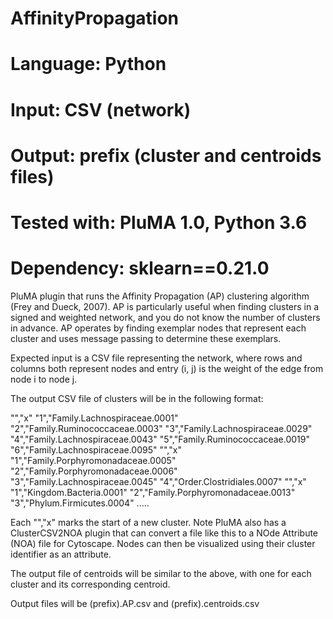 # AffinityPropagation
# Language: Python
# Input: CSV (network)
# Output: prefix (cluster and centroids files)
# Tested with: PluMA 1.0, Python 3.6
# Dependency: sklearn==0.21.0

PluMA plugin that runs the Affinity Propagation (AP) clustering algorithm (Frey and Dueck, 2007).
AP is particularly useful when finding clusters in a signed and weighted network, and you do not
know the number of clusters in advance.  AP operates by finding exemplar nodes that represent
each cluster and uses message passing to determine these exemplars.

Expected input is a CSV file representing the network, where rows and columns both represent
nodes and entry (i, j) is the weight of the edge from node i to node j.

The output CSV file of clusters will be in the following format:


"","x"
"1","Family.Lachnospiraceae.0001"
"2","Family.Ruminococcaceae.0003"
"3","Family.Lachnospiraceae.0029"
"4","Family.Lachnospiraceae.0043"
"5","Family.Ruminococcaceae.0019"
"6","Family.Lachnospiraceae.0095"
"","x"
"1","Family.Porphyromonadaceae.0005"
"2","Family.Porphyromonadaceae.0006"
"3","Family.Lachnospiraceae.0045"
"4","Order.Clostridiales.0007"
"","x"
"1","Kingdom.Bacteria.0001"
"2","Family.Porphyromonadaceae.0013"
"3","Phylum.Firmicutes.0004"
.....


Each "","x" marks the start of a new cluster.  Note PluMA also has a ClusterCSV2NOA plugin
that can convert a file like this to a NOde Attribute (NOA) file for Cytoscape.  Nodes
can then be visualized using their cluster identifier as an attribute.

The output file of centroids will be similar to the above, with one for each cluster and its corresponding centroid.

Output files will be (prefix).AP.csv and (prefix).centroids.csv
